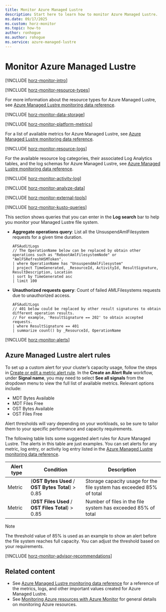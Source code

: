 ```yaml
---
title: Monitor Azure Managed Lustre
description: Start here to learn how to monitor Azure Managed Lustre.
ms.date: 09/17/2025
ms.custom: horz-monitor
ms.topic: how-to
author: ronhogue
ms.author: rohogue
ms.service: azure-managed-lustre
---
```


# Monitor Azure Managed Lustre

[!INCLUDE [horz-monitor-intro](~/../azure-stack/reusable-content/ce-skilling/azure/includes/azure-monitor/horizontals/horz-monitor-intro.md)]

[!INCLUDE [horz-monitor-resource-types](~/../azure-stack/reusable-content/ce-skilling/azure/includes/azure-monitor/horizontals/horz-monitor-resource-types.md)]

For more information about the resource types for Azure Managed Lustre, see [Azure Managed Lustre monitoring data reference](monitor-file-system-reference.md).

[!INCLUDE [horz-monitor-data-storage](~/../azure-stack/reusable-content/ce-skilling/azure/includes/azure-monitor/horizontals/horz-monitor-data-storage.md)]

[!INCLUDE [horz-monitor-platform-metrics](~/../azure-stack/reusable-content/ce-skilling/azure/includes/azure-monitor/horizontals/horz-monitor-platform-metrics.md)]

For a list of available metrics for Azure Managed Lustre, see [Azure Managed Lustre monitoring data reference](monitor-file-system-reference.md#metrics).

[!INCLUDE [horz-monitor-resource-logs](~/../azure-stack/reusable-content/ce-skilling/azure/includes/azure-monitor/horizontals/horz-monitor-resource-logs.md)]

For the available resource log categories, their associated Log Analytics tables, and the log schemas for Azure Managed Lustre, see [Azure Managed Lustre monitoring data reference](monitor-file-system-reference.md#supported-resource-logs-for-microsoftstoragecacheamlfilesystems).

[!INCLUDE [horz-monitor-activity-log](~/../azure-stack/reusable-content/ce-skilling/azure/includes/azure-monitor/horizontals/horz-monitor-activity-log.md)]

[!INCLUDE [horz-monitor-analyze-data](~/../azure-stack/reusable-content/ce-skilling/azure/includes/azure-monitor/horizontals/horz-monitor-analyze-data.md)]

[!INCLUDE [horz-monitor-external-tools](~/../azure-stack/reusable-content/ce-skilling/azure/includes/azure-monitor/horizontals/horz-monitor-external-tools.md)]

[!INCLUDE [horz-monitor-kusto-queries](~/../azure-stack/reusable-content/ce-skilling/azure/includes/azure-monitor/horizontals/horz-monitor-kusto-queries.md)]

This section shows queries that you can enter in the **Log search** bar to help you monitor your Managed Lustre file system.

- **Aggregate operations query**: List all the UnsuspendAmlFilesystem requests for a given time duration.

    ```kusto
    AFSAuditLogs
    // The OperationName below can be replaced by obtain other operations such as "RebootAmlFilesystemNode" or "AmlFSRefreshHSMToken".
    | where OperationName has "UnsuspendAmlFilesystem"
    | project TimeGenerated, _ResourceId, ActivityId, ResultSignature, ResultDescription, Location
    | sort by TimeGenerated asc
    | limit 100
    ```

- **Unauthorized requests query**: Count of failed AMLFilesystems requests due to unauthorized access.

    ```kusto
    AFSAuditLogs
    // 401 below could be replaced by other result signatures to obtain different operation results.
    // For example, 'ResultSignature == 202' to obtain accepted requests.
    | where ResultSignature == 401
    | summarize count() by _ResourceId, OperationName
    ```

[!INCLUDE [horz-monitor-alerts](~/../azure-stack/reusable-content/ce-skilling/azure/includes/azure-monitor/horizontals/horz-monitor-alerts.md)]

## Azure Managed Lustre alert rules

To set up a custom alert for your cluster’s capacity usage, follow the steps in [Create or edit a metric alert rule](/azure/azure-monitor/alerts/alerts-create-metric-alert-rule). In the **Create an Alert Rule** workflow, under **Signal name**, you may need to select **See all signals** from the dropdown menu to view the full list of available metrics. Relevant options include:

- MDT Bytes Available
- MDT Files Free
- OST Bytes Available
- OST Files Free

Alert thresholds will vary depending on your workloads, so be sure to tailor them to your specific performance and capacity requirements.

The following table lists some suggested alert rules for Azure Managed Lustre. The alerts in this table are just examples. You can set alerts for any metric, log entry, or activity log entry listed in the [Azure Managed Lustre monitoring data reference](monitor-file-system-reference.md).

| Alert type | Condition | Description  |
| --- | --- | --- |
| Metric | (**OST Bytes Used** / **OST Bytes Total**) > 0.85 | Storage capacity usage for the file system has exceeded 85% of total|
| Metric | (**OST Files Used** / **OST Files Total**) > 0.85 | Number of files in the file system has exceeded 85% of total |

> [!NOTE]
> The threshold value of 85% is used as an example to show an alert before the file system reaches full capacity. You can adjust the threshold based on your requirements.

[!INCLUDE [horz-monitor-advisor-recommendations](~/../azure-stack/reusable-content/ce-skilling/azure/includes/azure-monitor/horizontals/horz-monitor-advisor-recommendations.md)]

## Related content

- See [Azure Managed Lustre monitoring data reference](monitor-file-system-reference.md) for a reference of the metrics, logs, and other important values created for Azure Managed Lustre.
- See [Monitoring Azure resources with Azure Monitor](/azure/azure-monitor/essentials/monitor-azure-resource) for general details on monitoring Azure resources.
